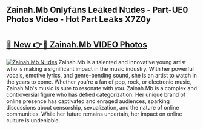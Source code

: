 ## Zainah.Mb Onlyf𝚊ns Le𝚊ked N𝚞des - Part-UE0 Photos Video - Hot Part Le𝚊ks X7Z0y

# <h2><a href="http://ab20161.deff.icu/?id=Zainah.Mb">🔗 New 👉🔴 Zainah.Mb VIDEO Photos</a></h2>

[![Zainah.Mb N𝚞des](https://i.imgur.com/rIISA9y.gif)](http://ab20161.deff.icu/?id=Zainah.Mb)
Zainah.Mb is a talented and innovative young artist who is making a significant impact in the music industry. With her powerful vocals, emotive lyrics, and genre-bending sound, she is an artist to watch in the years to come. Whether you're a fan of pop, rock, or electronic music, Zainah.Mb's music is sure to resonate with you. Zainah.Mb is a complex and controversial figure who has defied categorization. Her unique brand of online presence has captivated and enraged audiences, sparking discussions about censorship, sexualization, and the nature of online communities. While her future remains uncertain, her impact on online culture is undeniable.
